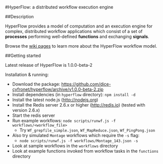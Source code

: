 #HyperFlow: a distributed workflow execution engine

##Description

HyperFlow provides a model of computation and an execution engine for complex, distributed workflow applications which consist of a set of **processes** performing well-defined **functions** and exchanging **signals**.

Browse the [wiki pages](https://github.com/balis/hyperflow/wiki) to learn more about the HyperFlow workflow model. 

##Getting started

Latest release of HyperFlow is 1.0.0-beta-2

Installation & running:
* Download the package: https://github.com/dice-cyfronet/hyperflow/archive/v1.0.0-beta-2.zip
* Install dependencies (in `hyperflow` directory): `npm install -d`
* Install the latest node.js (http://nodejs.org)
* Install the Redis server 2.6.x or higher (http://redis.io) (tested with version 2.6.x)
* Start the redis server
* Run example workflows: `node scripts/runwf.js -f workflows/<workflow_file>`
  * Try `Wf_grepfile_simple.json`, `Wf_MapReduce.json`, `Wf_PingPong.json`
* Also try simulated `Montage` workflows which require the `-s` flag: 
  * `node scripts/runwf.js -f workflows/Montage_143.json -s`
* Look at sample workflows in the `workflows` directory
* Look at example functions invoked from workflow tasks in the `functions` directory

